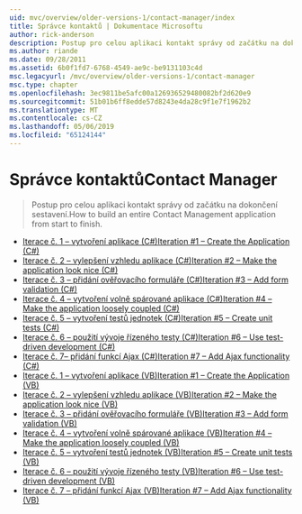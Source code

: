 ```yaml
---
uid: mvc/overview/older-versions-1/contact-manager/index
title: Správce kontaktů | Dokumentace Microsoftu
author: rick-anderson
description: Postup pro celou aplikaci kontakt správy od začátku na dokončení sestavení.
ms.author: riande
ms.date: 09/28/2011
ms.assetid: 6b0f1fd7-6768-4549-ae9c-be9131103c4d
msc.legacyurl: /mvc/overview/older-versions-1/contact-manager
msc.type: chapter
ms.openlocfilehash: 3ec9811be5afc00a126936529480082bf2d620e9
ms.sourcegitcommit: 51b01b6ff8edde57d8243e4da28c9f1e7f1962b2
ms.translationtype: MT
ms.contentlocale: cs-CZ
ms.lasthandoff: 05/06/2019
ms.locfileid: "65124144"
---
```

# <a name="contact-manager"></a><span data-ttu-id="4f49f-103">Správce kontaktů</span><span class="sxs-lookup"><span data-stu-id="4f49f-103">Contact Manager</span></span>

> <span data-ttu-id="4f49f-104">Postup pro celou aplikaci kontakt správy od začátku na dokončení sestavení.</span><span class="sxs-lookup"><span data-stu-id="4f49f-104">How to build an entire Contact Management application from start to finish.</span></span>

- [<span data-ttu-id="4f49f-105">Iterace č. 1 – vytvoření aplikace (C#)</span><span class="sxs-lookup"><span data-stu-id="4f49f-105">Iteration #1 – Create the Application (C#)</span></span>](iteration-1-create-the-application-cs.md)
- [<span data-ttu-id="4f49f-106">Iterace č. 2 – vylepšení vzhledu aplikace (C#)</span><span class="sxs-lookup"><span data-stu-id="4f49f-106">Iteration #2 – Make the application look nice (C#)</span></span>](iteration-2-make-the-application-look-nice-cs.md)
- [<span data-ttu-id="4f49f-107">Iterace č. 3 – přidání ověřovacího formuláře (C#)</span><span class="sxs-lookup"><span data-stu-id="4f49f-107">Iteration #3 – Add form validation (C#)</span></span>](iteration-3-add-form-validation-cs.md)
- [<span data-ttu-id="4f49f-108">Iterace č. 4 – vytvoření volně spárované aplikace (C#)</span><span class="sxs-lookup"><span data-stu-id="4f49f-108">Iteration #4 – Make the application loosely coupled (C#)</span></span>](iteration-4-make-the-application-loosely-coupled-cs.md)
- [<span data-ttu-id="4f49f-109">Iterace č. 5 – vytvoření testů jednotek (C#)</span><span class="sxs-lookup"><span data-stu-id="4f49f-109">Iteration #5 – Create unit tests (C#)</span></span>](iteration-5-create-unit-tests-cs.md)
- [<span data-ttu-id="4f49f-110">Iterace č. 6 – použití vývoje řízeného testy (C#)</span><span class="sxs-lookup"><span data-stu-id="4f49f-110">Iteration #6 – Use test-driven development (C#)</span></span>](iteration-6-use-test-driven-development-cs.md)
- [<span data-ttu-id="4f49f-111">Iterace č. 7– přidání funkcí Ajax (C#)</span><span class="sxs-lookup"><span data-stu-id="4f49f-111">Iteration #7 – Add Ajax functionality (C#)</span></span>](iteration-7-add-ajax-functionality-cs.md)
- [<span data-ttu-id="4f49f-112">Iterace č. 1 – vytvoření aplikace (VB)</span><span class="sxs-lookup"><span data-stu-id="4f49f-112">Iteration #1 – Create the Application (VB)</span></span>](iteration-1-create-the-application-vb.md)
- [<span data-ttu-id="4f49f-113">Iterace č. 2 – vylepšení vzhledu aplikace (VB)</span><span class="sxs-lookup"><span data-stu-id="4f49f-113">Iteration #2 – Make the application look nice (VB)</span></span>](iteration-2-make-the-application-look-nice-vb.md)
- [<span data-ttu-id="4f49f-114">Iterace č. 3 – přidání ověřovacího formuláře (VB)</span><span class="sxs-lookup"><span data-stu-id="4f49f-114">Iteration #3 – Add form validation (VB)</span></span>](iteration-3-add-form-validation-vb.md)
- [<span data-ttu-id="4f49f-115">Iterace č. 4 – vytvoření volně spárované aplikace (VB)</span><span class="sxs-lookup"><span data-stu-id="4f49f-115">Iteration #4 – Make the application loosely coupled (VB)</span></span>](iteration-4-make-the-application-loosely-coupled-vb.md)
- [<span data-ttu-id="4f49f-116">Iterace č. 5 – vytvoření testů jednotek (VB)</span><span class="sxs-lookup"><span data-stu-id="4f49f-116">Iteration #5 – Create unit tests (VB)</span></span>](iteration-5-create-unit-tests-vb.md)
- [<span data-ttu-id="4f49f-117">Iterace č. 6 – použití vývoje řízeného testy (VB)</span><span class="sxs-lookup"><span data-stu-id="4f49f-117">Iteration #6 – Use test-driven development (VB)</span></span>](iteration-6-use-test-driven-development-vb.md)
- [<span data-ttu-id="4f49f-118">Iterace č. 7 – přidání funkcí Ajax (VB)</span><span class="sxs-lookup"><span data-stu-id="4f49f-118">Iteration #7 – Add Ajax functionality (VB)</span></span>](iteration-7-add-ajax-functionality-vb.md)
